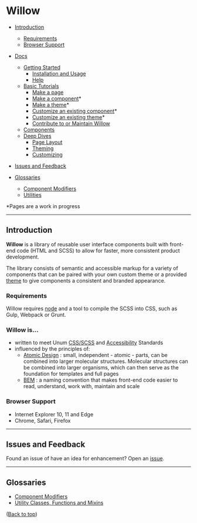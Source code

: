 # Willow

- [Introduction](#introduction)
  - [Requirements](#requirements)
  - [Browser Support](#browser-support)

- [Docs](./docs/readme.md)
  - [Getting Started](./docs/getting-started.md)
    - [Installation and Usage](./docs/getting-started.md#installation-and-usage)
    - [Help](./docs/getting-started.md#help)
  - [Basic Tutorials](./docs/tutorials/readme.md)
    - [Make a page](./docs/tutorials/make-a-page.md)
    - [Make a component](./docs/tutorials/make-a-component.md)*
    - [Make a theme](./docs/tutorials/make-a-theme.md)*
    - [Customize an existing component](./docs/tutorials/customize-component.md)*
    - [Customize an existing theme](./docs/tutorials/customize-theme.md)*
    - [Contribute to or Maintain Willow](./CONTRIBUTING.md)
  - [Components](./docs/components.md)
  - [Deep Dives](./docs/deep-dives/readme.md)
    - [Page Layout](./docs/deep-dives/page-layout.md#page-layout)
    - [Theming](./docs/deep-dives/theming.md)
    - [Customizing](./docs/deep-dives/customizing.md)

- [Issues and Feedback](#issues-and-feedback)

- [Glossaries](#glossaries)
  - [Component Modifiers](./docs/component-modifiers.md)
  - [Utilities](./docs/utilities.md)

*Pages are a work in progress

---

## Introduction

**Willow** is a library of reusable user interface components built with front-end code (HTML and SCSS) to allow for faster, more consistent product development.

The library consists of semantic and accessible markup for a variety of components that can be paired with your own custom theme or a provided [theme](./docs/theming.md#available-themes) to give components a consistent and branded appearance.

### Requirements

Willow requires [node](https://nodejs.org) and a tool to compile the SCSS into CSS, such as Gulp, Webpack or Grunt.

### **Willow** is...

- written to meet Unum [CSS/SCSS](https://unumux.github.io/enterprise-css-standards/index.html) and [Accessibility](https://unumux.github.io/enterprise-accessibility-standards/) Standards
- influenced by the principles of:
  - [Atomic Design](http://bradfrost.com/blog/post/atomic-web-design/) : small, independent - atomic - parts, can be combined into larger molecular structures. Molecular structures can be combined into larger organisms, which can then serve as the foundation for templates and full pages
  - [BEM](http://getbem.com) : a naming convention that makes front-end code easier to read, understand, work with, maintain and scale

### Browser Support

- Internet Explorer 10, 11 and Edge
- Chrome, Safari, Firefox

---

## Issues and Feedback

Found an issue of have an idea for enhancement? Open an [issue](https://github.com/unumux/willow/issues/new).

---

## Glossaries

- [Component Modifiers](./docs/modifiers.md)
- [Utility Classes, Functions and Mixins](./docs/utilities.md)

([Back to top](#willow))
